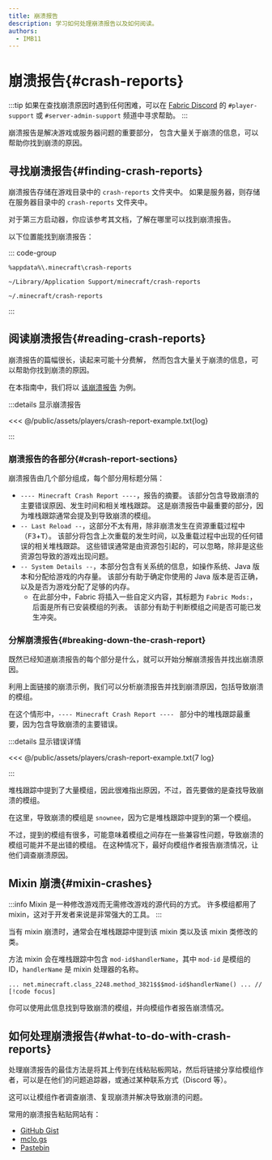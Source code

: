 ```yaml
---
title: 崩溃报告
description: 学习如何处理崩溃报告以及如何阅读。
authors:
  - IMB11
---
```


# 崩溃报告{#crash-reports}

:::tip
如果在查找崩溃原因时遇到任何困难，可以在 [Fabric Discord](https://discord.gg/v6v4pMv) 的 `#player-support` 或 `#server-admin-support` 频道中寻求帮助。
:::

崩溃报告是解决游戏或服务器问题的重要部分， 包含大量关于崩溃的信息，可以帮助你找到崩溃的原因。

## 寻找崩溃报告{#finding-crash-reports}

崩溃报告存储在游戏目录中的 `crash-reports` 文件夹中。 如果是服务器，则存储在服务器目录中的 `crash-reports` 文件夹中。

对于第三方启动器，你应该参考其文档，了解在哪里可以找到崩溃报告。

以下位置能找到崩溃报告：

::: code-group

```:no-line-numbers [Windows]
%appdata%\.minecraft\crash-reports
```

```:no-line-numbers [macOS]
~/Library/Application Support/minecraft/crash-reports
```

```:no-line-numbers [Linux]
~/.minecraft/crash-reports
```

:::

## 阅读崩溃报告{#reading-crash-reports}

崩溃报告的篇幅很长，读起来可能十分费解， 然而包含大量关于崩溃的信息，可以帮助你找到崩溃的原因。

在本指南中，我们将以 [该崩溃报告](/assets/players/crash-report-example.txt) 为例。

:::details 显示崩溃报告

<<< @/public/assets/players/crash-report-example.txt{log}

:::

### 崩溃报告的各部分{#crash-report-sections}

崩溃报告由几个部分组成，每个部分用标题分隔：

- `---- Minecraft Crash Report ----`，报告的摘要。 该部分包含导致崩溃的主要错误原因、发生时间和相关堆栈跟踪。 这是崩溃报告中最重要的部分，因为堆栈跟踪通常会提及到导致崩溃的模组。
- `-- Last Reload --`，这部分不太有用，除非崩溃发生在资源重载过程中（<kbd>F3</kbd>+<kbd>T</kbd>）。 该部分将包含上次重载的发生时间，以及重载过程中出现的任何错误的相关堆栈跟踪。 这些错误通常是由资源包引起的，可以忽略，除非是这些资源包导致的游戏出现问题。
- `-- System Details --`，本部分包含有关系统的信息，如操作系统、Java 版本和分配给游戏的内存量。 该部分有助于确定你使用的 Java 版本是否正确，以及是否为游戏分配了足够的内存。
  - 在此部分中，Fabric 将插入一些自定义内容，其标题为 `Fabric Mods:`，后面是所有已安装模组的列表。 该部分有助于判断模组之间是否可能已发生冲突。

### 分解崩溃报告{#breaking-down-the-crash-report}

既然已经知道崩溃报告的每个部分是什么，就可以开始分解崩溃报告并找出崩溃原因。

利用上面链接的崩溃示例，我们可以分析崩溃报告并找到崩溃原因，包括导致崩溃的模组。

在这个情形中，`---- Minecraft Crash Report ---- ` 部分中的堆栈跟踪最重要，因为包含导致崩溃的主要错误。

:::details 显示错误详情

<<< @/public/assets/players/crash-report-example.txt{7 log}

:::

堆栈跟踪中提到了大量模组，因此很难指出原因，不过，首先要做的是查找导致崩溃的模组。

在这里，导致崩溃的模组是 `snownee`，因为它是堆栈跟踪中提到的第一个模组。

不过，提到的模组有很多，可能意味着模组之间存在一些兼容性问题，导致崩溃的模组可能并不是出错的模组。 在这种情况下，最好向模组作者报告崩溃情况，让他们调查崩溃原因。

## Mixin 崩溃{#mixin-crashes}

:::info
Mixin 是一种修改游戏而无需修改游戏的源代码的方式。 许多模组都用了 mixin，这对于开发者来说是非常强大的工具。
:::

当有 mixin 崩溃时，通常会在堆栈跟踪中提到该 mixin 类以及该 mixin 类修改的类。

方法 mixin 会在堆栈跟踪中包含 `mod-id$handlerName`，其中 `mod-id` 是模组的 ID，`handlerName` 是 mixin 处理器的名称。

```:no-line-numbers
... net.minecraft.class_2248.method_3821$$$mod-id$handlerName() ... // [!code focus]
```

你可以使用此信息找到导致崩溃的模组，并向模组作者报告崩溃情况。

## 如何处理崩溃报告{#what-to-do-with-crash-reports}

处理崩溃报告的最佳方法是将其上传到在线粘贴板网站，然后将链接分享给模组作者，可以是在他们的问题追踪器，或通过某种联系方式（Discord 等）。

这可以让模组作者调查崩溃、复现崩溃并解决导致崩溃的问题。

常用的崩溃报告粘贴网站有：

- [GitHub Gist](https://gist.github.com/)
- [mclo.gs](https://mclo.gs/)
- [Pastebin](https://pastebin.com/)
